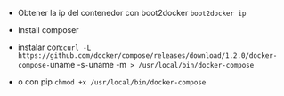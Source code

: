 

- Obtener la ip del contenedor con boot2docker `boot2docker ip`

- Install composer
 - instalar con:`curl -L https://github.com/docker/compose/releases/download/1.2.0/docker-compose-`uname -s`-`uname -m` > /usr/local/bin/docker-compose`
 - o con pip `chmod +x /usr/local/bin/docker-compose`
